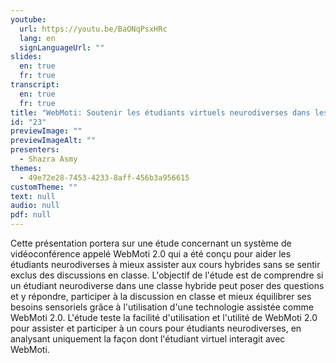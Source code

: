```yaml
---
youtube:
  url: https://youtu.be/BaONqPsxHRc
  lang: en
  signLanguageUrl: ""
slides:
  en: true
  fr: true
transcript:
  en: true
  fr: true
title: "WebMoti: Soutenir les étudiants virtuels neurodiverses dans les classes hybrides"
id: "23"
previewImage: ""
previewImageAlt: ""
presenters:
  - Shazra Asmy
themes:
  - 49e72e28-7453-4233-8aff-456b3a956615
customTheme: ""
text: null
audio: null
pdf: null
---
```

Cette présentation portera sur une étude concernant un système de vidéoconférence appelé WebMoti 2.0 qui a été conçu pour aider les étudiants neurodiverses à mieux assister aux cours hybrides sans se sentir exclus des discussions en classe. L'objectif de l'étude est de comprendre si un étudiant neurodiverse dans une classe hybride peut poser des questions et y répondre, participer à la discussion en classe et mieux équilibrer ses besoins sensoriels grâce à l'utilisation d'une technologie assistée comme WebMoti 2.0. L'étude teste la facilité d'utilisation et l'utilité de WebMoti 2.0 pour assister et participer à un cours pour étudiants neurodiverses, en analysant uniquement la façon dont l'étudiant virtuel interagit avec WebMoti.
